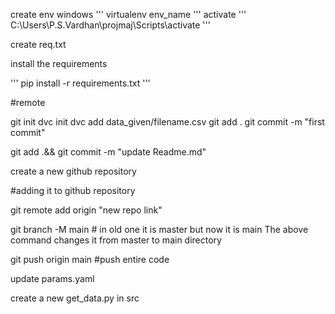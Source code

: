 create env
windows
'''
virtualenv env_name
'''
activate
'''
C:\Users\P.S.Vardhan\projmaj\Scripts\activate 
'''

create req.txt

install the requirements

'''
pip install -r requirements.txt
'''





#remote

git init
dvc init
dvc add data_given/filename.csv
git add .
git commit -m "first commit"

git add .&& git commit -m "update Readme.md"


create a new github repository

#adding it to github repository

git remote add origin "new repo link"

git branch  -M main    # in old one it is master but now it is main
The above command changes it from master to main directory

git push origin main   #push entire code



update params.yaml


create a new get_data.py in src 
